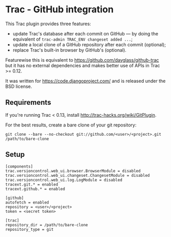 Trac - GitHub integration
=========================

This Trac plugin provides three features:

- update Trac's database after each commit on GitHub — by doing the equivalent
  of `trac-admin TRAC_ENV changeset added ...`;
- update a local clone of a GitHub repository after each commit (optional);
- replace Trac's built-in browser by GitHub's (optional).

Featurewise this is equivalent to https://github.com/davglass/github-trac but
it has no external dependencies and makes better use of APIs in Trac >= 0.12.

It was written for https://code.djangoproject.com/ and is released under the
BSD license.

Requirements
------------

If you're running Trac < 0.13, install http://trac-hacks.org/wiki/GitPlugin.

For the best results, create a bare clone of your git repository:

    git clone --bare --no-checkout git://github.com/<user>/<project>.git /path/to/bare-clone

Setup
-----

    [components]
    trac.versioncontrol.web_ui.browser.BrowserModule = disabled
    trac.versioncontrol.web_ui.changeset.ChangesetModule = disabled
    trac.versioncontrol.web_ui.log.LogModule = disabled
    tracext.git.* = enabled
    tracext.github.* = enabled

    [github]
    autofetch = enabled
    repository = <user>/<project>
    token = <secret token>

    [trac]
    repository_dir = /path/to/bare-clone
    repository_type = git
